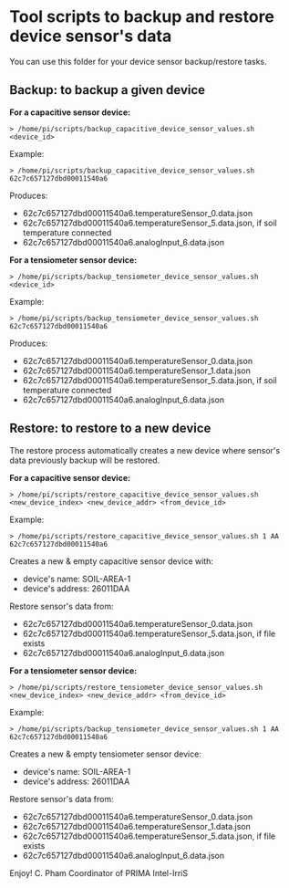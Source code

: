 Tool scripts to backup and restore device sensor's data
=======================================================

You can use this folder for your device sensor backup/restore tasks.

Backup: to backup a given device
------

**For a capacitive sensor device:**

	> /home/pi/scripts/backup_capacitive_device_sensor_values.sh <device_id>
	
Example:

	> /home/pi/scripts/backup_capacitive_device_sensor_values.sh 62c7c657127dbd00011540a6	

Produces:

- 62c7c657127dbd00011540a6.temperatureSensor_0.data.json
- 62c7c657127dbd00011540a6.temperatureSensor_5.data.json, if soil temperature connected
- 62c7c657127dbd00011540a6.analogInput_6.data.json


**For a tensiometer sensor device:**

	> /home/pi/scripts/backup_tensiometer_device_sensor_values.sh <device_id>
	
Example:

	> /home/pi/scripts/backup_tensiometer_device_sensor_values.sh 62c7c657127dbd00011540a6	

Produces:

- 62c7c657127dbd00011540a6.temperatureSensor_0.data.json
- 62c7c657127dbd00011540a6.temperatureSensor_1.data.json
- 62c7c657127dbd00011540a6.temperatureSensor_5.data.json, if soil temperature connected
- 62c7c657127dbd00011540a6.analogInput_6.data.json

Restore: to restore to a new device
-------

The restore process automatically creates a new device where sensor's data previously backup will be restored.


**For a capacitive sensor device:**

	> /home/pi/scripts/restore_capacitive_device_sensor_values.sh <new_device_index> <new_device_addr> <from_device_id>
	
Example:

	> /home/pi/scripts/restore_capacitive_device_sensor_values.sh 1 AA 62c7c657127dbd00011540a6 	

Creates a new & empty capacitive sensor device with:

- device's name: SOIL-AREA-1
- device's address: 26011DAA

Restore sensor's data from:

- 62c7c657127dbd00011540a6.temperatureSensor_0.data.json
- 62c7c657127dbd00011540a6.temperatureSensor_5.data.json, if file exists
- 62c7c657127dbd00011540a6.analogInput_6.data.json

**For a tensiometer sensor device:**

	> /home/pi/scripts/restore_tensiometer_device_sensor_values.sh <new_device_index> <new_device_addr> <from_device_id>
	
Example:

	> /home/pi/scripts/backup_tensiometer_device_sensor_values.sh 1 AA 62c7c657127dbd00011540a6	

Creates a new & empty tensiometer sensor device:

- device's name: SOIL-AREA-1
- device's address: 26011DAA

Restore sensor's data from:

- 62c7c657127dbd00011540a6.temperatureSensor_0.data.json
- 62c7c657127dbd00011540a6.temperatureSensor_1.data.json
- 62c7c657127dbd00011540a6.temperatureSensor_5.data.json, if file exists
- 62c7c657127dbd00011540a6.analogInput_6.data.json


Enjoy!
C. Pham
Coordinator of PRIMA Intel-IrriS

